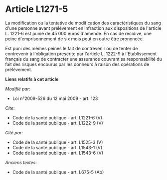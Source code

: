 # Article L1271-5

La modification ou la tentative de modification des caractéristiques du sang d'une personne avant prélèvement en infraction
aux dispositions de l'article L. 1221-6 est punie de 45 000 euros d'amende. En cas de récidive, une peine d'emprisonnement de
six mois peut en outre être prononcée. 

Est puni des mêmes peines le fait de contrevenir ou de tenter de contrevenir à l'obligation prescrite par l'article L. 1222-9
à l'Etablissement français du sang de contracter une assurance couvrant sa responsabilité du fait des risques encourus par
les donneurs à raison des opérations de prélèvement.

**Liens relatifs à cet article**

_Modifié par_:

  - Loi n°2009-526 du 12 mai 2009 - art. 123

_Cite_:

  - Code de la santé publique - art. L1221-6 (V)
  - Code de la santé publique - art. L1222-9 (V)

_Cité par_:

  - Code de la santé publique - art. L1525-3 (V)
  - Code de la santé publique - art. L1543-1 (V)
  - Code de la santé publique - art. L1543-6 (V)

_Anciens textes_:

  - Code de la santé publique - art. L675-5 (Ab)
